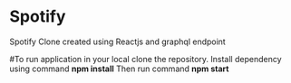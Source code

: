 # Spotify
Spotify Clone created using Reactjs and graphql endpoint

#To run application in your local
clone the repository.
Install dependency using command **npm install**
Then run command **npm start**
